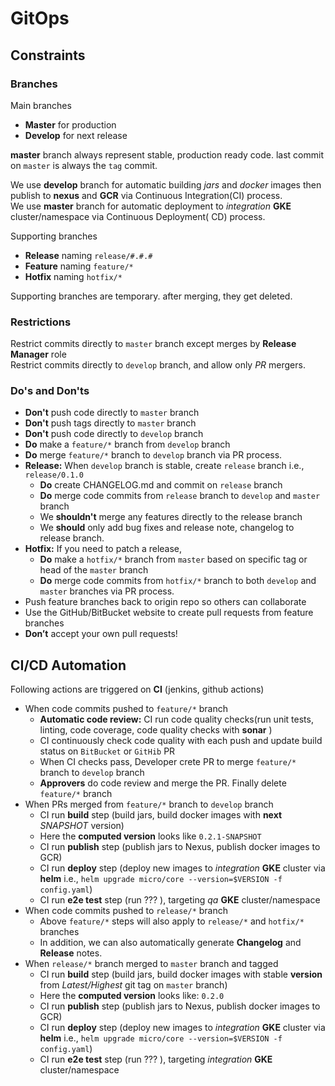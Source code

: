 # GitOps

## Constraints

### Branches

Main branches

- __Master__ for production
- __Develop__ for next release

__master__ branch always represent stable, production ready code. last commit on `master` is always the `tag` commit.

We use __develop__ branch for automatic building _jars_ and _docker_ images then publish to __nexus__ and __GCR__ via
Continuous Integration(CI) process.<br/>
We use __master__ branch for automatic deployment to _integration_ __GKE__ cluster/namespace via Continuous Deployment(
CD) process.

Supporting branches

- __Release__ naming `release/#.#.#`
- __Feature__ naming `feature/*`
- __Hotfix__ naming `hotfix/*`

Supporting branches are temporary. after merging, they get deleted.

### Restrictions

Restrict commits directly to `master` branch except merges by __Release Manager__ role<br/>
Restrict commits directly to `develop` branch, and allow only _PR_ mergers.

### Do's and Don'ts

- __Don't__ push code directly to `master` branch
- __Don't__ push tags directly to `master` branch
- __Don't__ push code directly to `develop` branch
- __Do__ make a `feature/*` branch from `develop` branch
- __Do__ merge `feature/*` branch to `develop` branch via PR process.
- __Release:__ When `develop` branch is stable, create `release` branch i.e., `release/0.1.0`
    - __Do__ create CHANGELOG.md and commit on `release` branch
    - __Do__ merge code commits from `release` branch to `develop` and `master` branch
    - We __shouldn't__ merge any features directly to the release branch
    - We __should__ only add bug fixes and release note, changelog to release branch.
- __Hotfix:__ If you need to patch a release,
    - __Do__ make a `hotfix/*` branch from `master` based on specific tag or head of the `master` branch
    - __Do__ merge code commits from `hotfix/*` branch to both `develop` and `master` branches via PR process.
- Push feature branches back to origin repo so others can collaborate
- Use the GitHub/BitBucket website to create pull requests from feature branches
- __Don’t__ accept your own pull requests!

## CI/CD Automation

Following actions are triggered on __CI__ (jenkins, github actions)

- When code commits pushed to `feature/*` branch
    - __Automatic code review:__ CI run code quality checks(run unit tests, linting, code coverage, code quality checks
      with __sonar__ )
    - CI continuously check code quality with each push and update build status on `BitBucket` or `GitHib` PR
    - When CI checks pass, Developer crete PR to merge `feature/*` branch to `develop` branch
    - __Approvers__ do code review and merge the PR. Finally delete `feature/*` branch
- When PRs merged from `feature/*` branch to `develop` branch
    - CI run __build__ step (build jars, build docker images with __next__ _SNAPSHOT_ version)
    - Here the __computed version__ looks like `0.2.1-SNAPSHOT`
    - CI run __publish__ step (publish jars to Nexus, publish docker images to GCR)
    - CI run __deploy__ step (deploy new images to _integration_ __GKE__ cluster via __helm__
      i.e., `helm upgrade micro/core --version=$VERSION -f config.yaml`)
    - CI run __e2e test__ step (run ???  ), targeting _qa_ __GKE__ cluster/namespace
- When code commits pushed to `release/*` branch
    - Above `feature/*` steps will also apply to `release/*` and `hotfix/*` branches
    - In addition, we can also automatically generate __Changelog__ and __Release__ notes.
- When `release/*` branch merged to `master` branch and tagged
    - CI run __build__ step (build jars, build docker images with stable __version__ from _Latest/Highest_ git tag
      on `master` branch)
    - Here the __computed version__ looks like: `0.2.0`
    - CI run __publish__ step (publish jars to Nexus, publish docker images to GCR)
    - CI run __deploy__ step (deploy new images to _integration_ __GKE__ cluster via __helm__
      i.e., `helm upgrade micro/core --version=$VERSION -f config.yaml`)
    - CI run __e2e test__ step (run ???  ), targeting _integration_ __GKE__ cluster/namespace 





